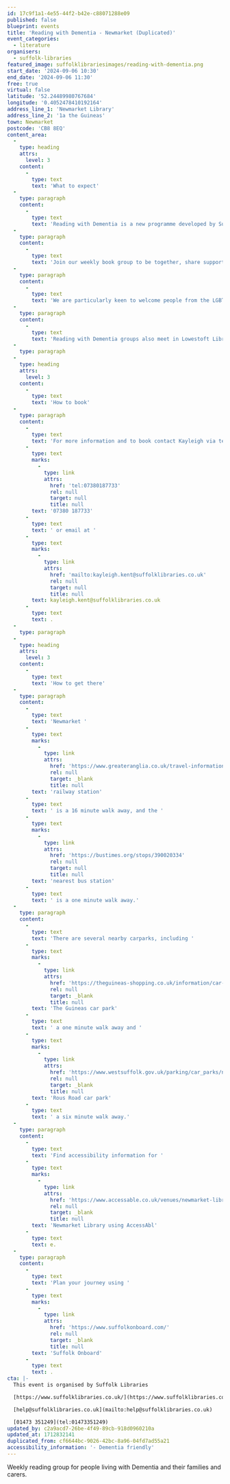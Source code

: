 ```yaml
---
id: 17c9f1a1-4e55-44f2-b42e-c88071288e09
published: false
blueprint: events
title: 'Reading with Dementia - Newmarket (Duplicated)'
event_categories:
  - literature
organisers:
  - suffolk-libraries
featured_image: suffolklibrariesimages/reading-with-dementia.png
start_date: '2024-09-06 10:30'
end_date: '2024-09-06 11:30'
free: true
virtual: false
latitude: '52.24489980767684'
longitude: '0.4052478410192164'
address_line_1: 'Newmarket Library'
address_line_2: '1a the Guineas'
town: Newmarket
postcode: 'CB8 8EQ'
content_area:
  -
    type: heading
    attrs:
      level: 3
    content:
      -
        type: text
        text: 'What to expect'
  -
    type: paragraph
    content:
      -
        type: text
        text: 'Reading with Dementia is a new programme developed by Suffolk Libraries, with The Reading Agency, to support people living with dementia and their carers.'
  -
    type: paragraph
    content:
      -
        type: text
        text: 'Join our weekly book group to be together, share support, and find out about resources available. '
  -
    type: paragraph
    content:
      -
        type: text
        text: 'We are particularly keen to welcome people from the LGBTQIA+ community, people with learning disabilities and people from ethnic minority backgrounds.'
  -
    type: paragraph
    content:
      -
        type: text
        text: 'Reading with Dementia groups also meet in Lowestoft Library and Ipswich County Library.'
  -
    type: paragraph
  -
    type: heading
    attrs:
      level: 3
    content:
      -
        type: text
        text: 'How to book'
  -
    type: paragraph
    content:
      -
        type: text
        text: 'For more information and to book contact Kayleigh via telephone on '
      -
        type: text
        marks:
          -
            type: link
            attrs:
              href: 'tel:07380187733'
              rel: null
              target: null
              title: null
        text: '07380 187733'
      -
        type: text
        text: ' or email at '
      -
        type: text
        marks:
          -
            type: link
            attrs:
              href: 'mailto:kayleigh.kent@suffolklibraries.co.uk'
              rel: null
              target: null
              title: null
        text: kayleigh.kent@suffolklibraries.co.uk
      -
        type: text
        text: .
  -
    type: paragraph
  -
    type: heading
    attrs:
      level: 3
    content:
      -
        type: text
        text: 'How to get there'
  -
    type: paragraph
    content:
      -
        type: text
        text: 'Newmarket '
      -
        type: text
        marks:
          -
            type: link
            attrs:
              href: 'https://www.greateranglia.co.uk/travel-information/station-information/nmk'
              rel: null
              target: _blank
              title: null
        text: 'railway station'
      -
        type: text
        text: ' is a 16 minute walk away, and the '
      -
        type: text
        marks:
          -
            type: link
            attrs:
              href: 'https://bustimes.org/stops/390020334'
              rel: null
              target: null
              title: null
        text: 'nearest bus station'
      -
        type: text
        text: ' is a one minute walk away.'
  -
    type: paragraph
    content:
      -
        type: text
        text: 'There are several nearby carparks, including '
      -
        type: text
        marks:
          -
            type: link
            attrs:
              href: 'https://theguineas-shopping.co.uk/information/car-parking.php'
              rel: null
              target: _blank
              title: null
        text: 'The Guineas car park'
      -
        type: text
        text: ' a one minute walk away and '
      -
        type: text
        marks:
          -
            type: link
            attrs:
              href: 'https://www.westsuffolk.gov.uk/parking/car_parks/newmarket-car-parks.cfm'
              rel: null
              target: _blank
              title: null
        text: 'Rous Road car park'
      -
        type: text
        text: ' a six minute walk away.'
  -
    type: paragraph
    content:
      -
        type: text
        text: 'Find accessibility information for '
      -
        type: text
        marks:
          -
            type: link
            attrs:
              href: 'https://www.accessable.co.uk/venues/newmarket-library'
              rel: null
              target: _blank
              title: null
        text: 'Newmarket Library using AccessAbl'
      -
        type: text
        text: e.
  -
    type: paragraph
    content:
      -
        type: text
        text: 'Plan your journey using '
      -
        type: text
        marks:
          -
            type: link
            attrs:
              href: 'https://www.suffolkonboard.com/'
              rel: null
              target: _blank
              title: null
        text: 'Suffolk Onboard'
      -
        type: text
        text: .
cta: |-
  This event is organised by Suffolk Libraries

  [https://www.suffolklibraries.co.uk/](https://www.suffolklibraries.co.uk/) 

  [help@suffolklibraries.co.uk](mailto:help@suffolklibraries.co.uk)

  [01473 351249](tel:01473351249)
updated_by: c2a9acd7-26be-4f49-89cb-918d0960210a
updated_at: 1712832141
duplicated_from: cf6644bc-9026-42bc-8a96-04fd7ad55a21
accessibility_information: '- Dementia friendly'
---
```

Weekly reading group for people living with Dementia and their families and carers.